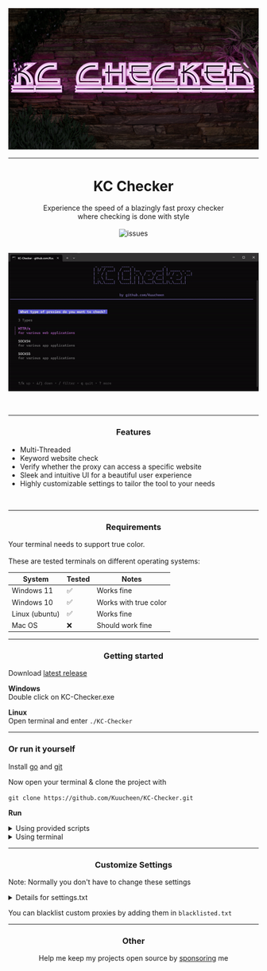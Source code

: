 <img src="assets/logo.png" alt="logo">

---
# <div align="center">KC Checker</div>

<div align="center">Experience the speed of a blazingly fast proxy checker</div>
<div align="center">where checking is done with style </div>

<br>

<div align="center">
<!--<img src="https://img.shields.io/github/downloads/Kuucheen/KC-Checker/total.svg" alt="downloads">-->
<!--<img src="https://img.shields.io/github/license/Kuucheen/KC-Checker.svg" alt="license">-->
<img src="https://img.shields.io/github/issues/Kuucheen/KC-Checker.svg" alt="issues">
</div>

<br>

<p align="center">
<img src="assets/preview.gif" alt="preview">
</p>

<br>

-----

### <p align="center">Features</p>

- Multi-Threaded
- Keyword website check
- Verify whether the proxy can access a specific website
- Sleek and intuitive UI for a beautiful user experience
- Highly customizable settings to tailor the tool to your needs

<br>

---

### <p align="center">Requirements</p>

Your terminal needs to support true color. <br><br>
These are tested terminals on different operating systems:

| System | Tested | Notes |
|--|--|--|
| Windows 11| ✅ | Works fine |
| Windows 10 | ✅ | Works with true color
| Linux (ubuntu) | ✅ | Works fine
| Mac OS | ❌ | Should work fine

-----

### <p align="center">Getting started</p>

Download [latest release](https://github.com/Kuucheen/KC-Checker/releases/)

**Windows**<br>
Double click on KC-Checker.exe

**Linux**<br>
Open terminal and enter `./KC-Checker`

------

### Or run it yourself

Install [go](https://go.dev/doc/install) and [git](https://git-scm.com/downloads)

Now open your terminal & clone the project with

`git clone https://github.com/Kuucheen/KC-Checker.git`

**Run**
<details>
  <summary>Using provided scripts</summary>

### Windows

Double click on `start.bat`

### Linux

Open terminal in the directory and make the script executeable

`chmod +x start.sh`

Now you can run it with

`./start.sh`
</details>
<details>
  <summary>Using terminal</summary>

Navigate to your directory

    cd your-directory

Install dependencies

    go get .

Run with

    go run .
</details>

---

### <p align="center">Customize Settings</p>

Note: Normally you don't have to change these settings

<details>
    <summary>Details for settings.txt</summary>

1. **threads**: <br>
   Maximum number of threads<br>

2. **retries**: <br>
   Number of retries for a request<br>

3. **timeout**: <br>
   Timeout duration for requests in ms<br>

4. **iplookup**: <br>
   A website that returns the <a href="https://de.wikipedia.org/wiki/Internet_Protocol">ip</a><br>

5. **judges**: <br>
   Websites that returns the <a href="https://developer.mozilla.org/en-US/docs/Web/HTTP/Headers">headers</a> of the request<br>

6. **blacklisted**:<br>
   Websites that contain blacklisted ips. These ips won't be checked<br>

7. **bancheck**: <br>
   If here's a website the program will check if the proxy is able to reach the site. These will land in the `banchecked` directory<br>

8. **keywords**: <br>
   It will check if the website the proxy has opened contains the text given<br>

</details>

You can blacklist custom proxies by adding them in `blacklisted.txt`


---
### <p align="center">Other</p>

<div align="center">
Help me keep my projects open source by <a href="https://ko-fi.com/kuucheen">sponsoring</a> me
</div>
